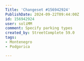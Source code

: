 ```yaml
---
Title: 'Changeset #156942924'
PublishDate: 2024-09-22T09:44:00Z
id: 156942924
user: soliMM
comment: Specify parking types
created_by: StreetComplete 59.0
tags:
- Montenegro
- Podgorica

---
```

